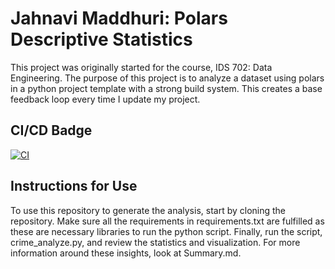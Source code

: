 # Jahnavi Maddhuri: Polars Descriptive Statistics
This project was originally started for the course, IDS 702: Data Engineering.
The purpose of this project is to analyze a dataset using polars in a python project template with a strong build system.
This creates a base feedback loop every time I update my project.

## CI/CD Badge
[![CI](https://github.com/nogibjj/JahnaviM-MiniProject2/actions/workflows/ex.yml/badge.svg)](https://github.com/nogibjj/JahnaviM-MiniProject2/actions/workflows/ex.yml)

## Instructions for Use
To use this repository to generate the analysis, start by cloning the repository. Make sure all the requirements in requirements.txt are fulfilled as these are necessary libraries to run the python script. Finally, run the script, crime_analyze.py, and review the statistics and visualization. For more information around these insights, look at Summary.md.
